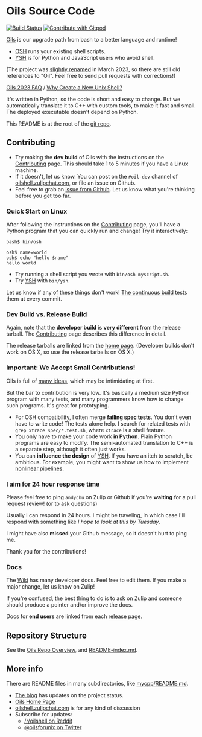 Oils Source Code
================

[![Build
Status](https://github.com/oils-for-unix/oils/actions/workflows/all-builds.yml/badge.svg)](https://github.com/oils-for-unix/oils/actions/workflows/all-builds.yml) <a href="https://gitpod.io/from-referrer/">
  <img src="https://img.shields.io/badge/Contribute%20with-Gitpod-908a85?logo=gitpod" alt="Contribute with Gitpod" />
</a>

[Oils][home-page] is our upgrade path from bash to a better language and runtime!  

- [OSH][] runs your existing shell scripts.
- [YSH][] is for Python and JavaScript users who avoid shell.

(The project was [slightly renamed][rename] in March 2023, so there are still
old references to "Oil".  Feel free to send pull requests with corrections!)

[home-page]: https://oils.pub/

[OSH]: https://oils.pub/cross-ref.html#OSH
[YSH]: https://oils.pub/cross-ref.html#YSH

[rename]: https://www.oilshell.org/blog/2023/03/rename.html

[Oils 2023 FAQ][faq-2023] / [Why Create a New Unix Shell?][why]

[faq-2023]: https://www.oilshell.org/blog/2023/03/faq.html
[why]: https://www.oilshell.org/blog/2021/01/why-a-new-shell.html

It's written in Python, so the code is short and easy to change.  But we
automatically translate it to C++ with custom tools, to make it fast and small.
The deployed executable doesn't depend on Python.

This README is at the root of the [git repo][git-repo].

[git-repo]: https://github.com/oils-for-unix/oils

<div id="toc">
</div>

## Contributing

* Try making the **dev build** of Oils with the instructions on the
  [Contributing][] page.  This should take 1 to 5 minutes if you have a Linux
  machine.
* If it doesn't, let us know.  You can post on the `#oil-dev` channel of
  [oilshell.zulipchat.com][], or file an issue on Github.
* Feel free to grab an [issue from
  Github](https://github.com/oils-for-unix/oils/issues?q=is%3Aissue+is%3Aopen+label%3A%22good+first+issue%22).
  Let us know what you're thinking before you get too far.

[Contributing]: https://github.com/oils-for-unix/oils/wiki/Contributing
[oilshell.zulipchat.com]: https://oilshell.zulipchat.com/
[blog]: https://www.oilshell.org/blog/

### Quick Start on Linux

After following the instructions on the [Contributing][] page, you'll have a
Python program that you can quickly run and change!  Try it interactively:

    bash$ bin/osh

    osh$ name=world
    osh$ echo "hello $name"
    hello world

- Try running a shell script you wrote with `bin/osh myscript.sh`.
- Try [YSH][] with `bin/ysh`.

Let us know if any of these things don't work!  [The continuous
build](https://op.oilshell.org/) tests them at every commit.

### Dev Build vs. Release Build

Again, note that the **developer build** is **very different** from the release
tarball.  The [Contributing][] page describes this difference in detail.

The release tarballs are linked from the [home page][home-page].  (Developer
builds don't work on OS X, so use the release tarballs on OS X.)

### Important: We Accept Small Contributions!

Oils is full of [many ideas](https://oils.pub/blog/), which may be
intimidating at first.

But the bar to contribution is very low.  It's basically a medium size Python
program with many tests, and many programmers know how to change such programs.
It's great for prototyping.

- For OSH compatibility, I often merge **failing [spec
  tests](https://oils.pub/cross-ref.html#spec-test)**.  You don't even
  have to write code!  The tests alone help.  I search for related tests with
  `grep xtrace spec/*.test.sh`, where `xtrace` is a shell feature.
- You only have to make your code work **in Python**.  Plain Python programs
  are easy to modify.  The semi-automated translation to C++ is a separate
  step, although it often just works. 
- You can **influence the design** of [YSH][].  If you have an itch to
  scratch, be ambitious.  For example, you might want to show us how to
  implement [nonlinear pipelines](https://github.com/oils-for-unix/oils/issues/843).

### I aim for 24 hour response time

Please feel free to ping `andychu` on Zulip or Github if you're **waiting** for
a pull request review!  (or to ask questions)

Usually I can respond in 24 hours. I might be traveling, in which case I'll
respond with something like *I hope to look at this by Tuesday*.

I might have also **missed** your Github message, so it doesn't hurt to ping
me.

Thank you for the contributions!

### Docs

The [Wiki](https://github.com/oils-for-unix/oils/wiki) has many developer docs.  Feel
free to edit them.  If you make a major change, let us know on Zulip!

If you're confused, the best thing to do is to ask on Zulip and someone should
produce a pointer and/or improve the docs.

Docs for **end users** are linked from each [release
page](https://oils.pub/releases.html).

## Repository Structure

See the [Oils Repo Overview][repo-overview], and
[README-index.md](README-index.md).

[repo-overview]: doc/repo-overview.md

## More info

There are README files in many subdirectories, like
[mycpp/README.md](mycpp/README.md).

* [The blog][blog] has updates on the project status.
* [Oils Home Page][home-page]
* [oilshell.zulipchat.com][] is for any kind of discussion
* Subscribe for updates:
  * [/r/oilshell on Reddit](https://www.reddit.com/r/oilshell/)
  * [@oilsforunix on Twitter](https://twitter.com/oilsforunix)



